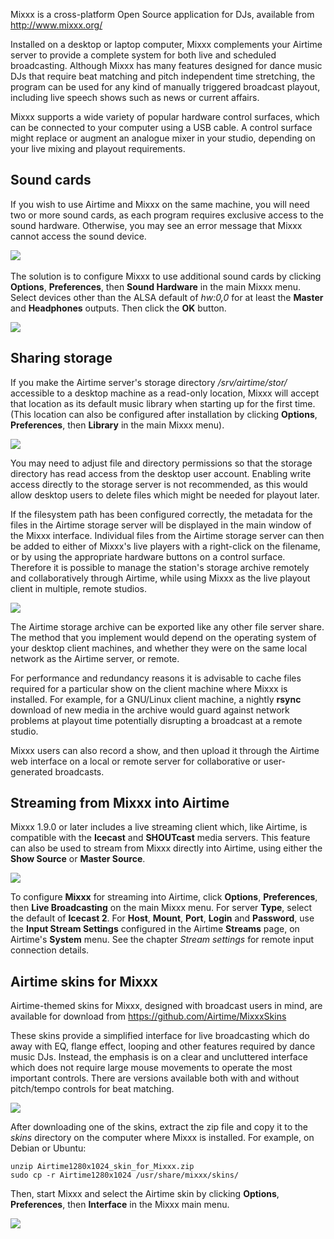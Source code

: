 Mixxx is a cross-platform Open Source application for DJs, available from <http://www.mixxx.org/>

Installed on a desktop or laptop computer, Mixxx complements your Airtime server to provide a complete system for both live and scheduled broadcasting. Although Mixxx has many features designed for dance music DJs that require beat matching and pitch independent time stretching, the program can be used for any kind of manually triggered broadcast playout, including live speech shows such as news or current affairs.

Mixxx supports a wide variety of popular hardware control surfaces, which can be connected to your computer using a USB cable. A control surface might replace or augment an analogue mixer in your studio, depending on your live mixing and playout requirements.

Sound cards
-----------

If you wish to use Airtime and Mixxx on the same machine, you will need two or more sound cards, as each program requires exclusive access to the sound hardware. Otherwise, you may see an error message that Mixxx cannot access the sound device.

![](static/Screenshot374-Mixxx-soundcard_busy.png) 

The solution is to configure Mixxx to use additional sound cards by clicking **Options**, **Preferences**, then **Sound Hardware** in the main Mixxx menu. Select devices other than the ALSA default of *hw:0,0* for at least the **Master** and **Headphones** outputs. Then click the **OK** button.

![](static/Screenshot375-Mixxx_sound_hardware.png)

Sharing storage
---------------

If you make the Airtime server's storage directory */srv/airtime/stor/* accessible to a desktop machine as a read-only location, Mixxx will accept that location as its default music library when starting up for the first time. (This location can also be configured after installation by clicking **Options**, **Preferences**, then **Library** in the main Mixxx menu).

![](static/Screenshot103-Mixxx_Preferences.png)

You may need to adjust file and directory permissions so that the storage directory has read access from the desktop user account. Enabling write access directly to the storage server is not recommended, as this would allow desktop users to delete files which might be needed for playout later.

If the filesystem path has been configured correctly, the metadata for the files in the Airtime storage server will be displayed in the main window of the Mixxx interface. Individual files from the Airtime storage server can then be added to either of Mixxx's live players with a right-click on the filename, or by using the appropriate hardware buttons on a control surface. Therefore it is possible to manage the station's storage archive remotely and collaboratively through Airtime, while using Mixxx as the live playout client in multiple, remote studios.

![](static/Screenshot102-Mixxx_with-Airtime_storage.png)

The Airtime storage archive can be exported like any other file server share. The method that you implement would depend on the operating system of your desktop client machines, and whether they were on the same local network as the Airtime server, or remote.

For performance and redundancy reasons it is advisable to cache files required for a particular show on the client machine where Mixxx is installed. For example, for a GNU/Linux client machine, a nightly **rsync** download of new media in the archive would guard against network problems at playout time potentially disrupting a broadcast at a remote studio.

Mixxx users can also record a show, and then upload it through the Airtime web interface on a local or remote server for collaborative or user-generated broadcasts.

Streaming from Mixxx into Airtime
---------------------------------

Mixxx 1.9.0 or later includes a live streaming client which, like Airtime, is compatible with the **Icecast** and **SHOUTcast** media servers. This feature can also be used to stream from Mixxx directly into Airtime, using either the **Show Source** or **Master Source**.

![](static/Screenshot369-Mixxx_streaming_preferences.png)

To configure **Mixxx** for streaming into Airtime, click **Options**, **Preferences**, then **Live Broadcasting** on the main Mixxx menu. For server **Type**, select the default of **Icecast 2**. For **Host**, **Mount**, **Port**, **Login** and **Password**, use the **Input Stream Settings** configured in the Airtime **Streams** page, on Airtime's **System** menu. See the chapter *Stream settings* for remote input connection details.

Airtime skins for Mixxx
-----------------------

Airtime-themed skins for Mixxx, designed with broadcast users in mind, are available for download from <https://github.com/Airtime/MixxxSkins>

These skins provide a simplified interface for live broadcasting which do away with EQ, flange effect, looping and other features required by dance music DJs. Instead, the emphasis is on a clear and uncluttered interface which does not require large mouse movements to operate the most important controls. There are versions available both with and without pitch/tempo controls for beat matching.

![](static/Screenshot124-Airtime_skin_for_Mixxx.png)

After downloading one of the skins, extract the zip file and copy it to the *skins* directory on the computer where Mixxx is installed. For example, on Debian or Ubuntu:

    unzip Airtime1280x1024_skin_for_Mixxx.zip
    sudo cp -r Airtime1280x1024 /usr/share/mixxx/skins/

Then, start Mixxx and select the Airtime skin by clicking **Options**, **Preferences**, then **Interface** in the Mixxx main menu.

![](static/Screenshot125-Mixxx_interface_preferences.png) 
